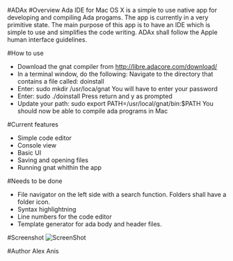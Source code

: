 #ADAx 
#Overview
Ada IDE for Mac OS X is a simple to use native app for developing and compiling Ada progams. The app is currently in a very primitive state.
The main purpose of this app is to have an IDE which is simple to use and simplifies the code writing. ADAx shall follow the Apple human interface guidelines.


#How to use
+ Download the gnat compiler from http://libre.adacore.com/download/
+ In a terminal window, do the following:
Navigate to the directory that contains a file called: doinstall
+ Enter: sudo mkdir /usr/loca/gnat
You will have to enter your password
+ Enter: sudo ./doinstall
Press return and y as prompted
+ Update your path: sudo export PATH=/usr/local/gnat/bin:$PATH
You should now be able to compile ada programs in Mac

#Current features
+ Simple code editor 
+ Console view
+ Basic UI
+ Saving and opening files
+ Running gnat whithin the app

#Needs to be done
+ File navigator on the left side with a search function. Folders shall have a folder icon.  
+ Syntax highlightning 
+ Line numbers for the code editor
+ Template generator for ada body and header files. 

#Screenshot
![ScreenShot](https://raw.github.com/alexanis/ADAx-IDE/master/Screenshot.png)

#Author
Alex Anis
